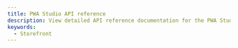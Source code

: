 ```yaml
---
title: PWA Studio API reference
description: View detailed API reference documentation for the PWA Studio framework.
keywords:
  - Storefront
---
```

